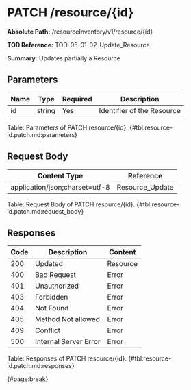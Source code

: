 <!--
    ATTENTION: This file was generated via gradle!
               Do NOT manually edit this file! Any such changes will be overwritten!
-->

# PATCH /resource/{id}

**Absolute Path:** /resourceInventory/v1/resource/{id}

**TOD Reference:** TOD-05-01-02-Update_Resource

**Summary:** Updates partially a Resource

## Parameters

| Name | Type | Required | Description |
| ------ | ------ | --- | ------------ |
| id | string | Yes | Identifier of the Resource |

Table: Parameters of PATCH resource/{id}. {#tbl:resource-id.patch.md:parameters}

## Request Body

| Content Type | Reference |
|--------------|-----------|
| application/json;charset=utf-8 | Resource_Update |

Table: Request Body of PATCH resource/{id}. {#tbl:resource-id.patch.md:request_body}

## Responses

| Code | Description | Content |
|------|-------------|---------|
| 200 | Updated | Resource |
| 400 | Bad Request | Error |
| 401 | Unauthorized | Error |
| 403 | Forbidden | Error |
| 404 | Not Found | Error |
| 405 | Method Not allowed | Error |
| 409 | Conflict | Error |
| 500 | Internal Server Error | Error |

Table: Responses of PATCH resource/{id}. {#tbl:resource-id.patch.md:responses}

{#page:break}
